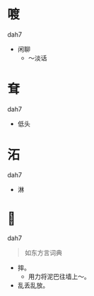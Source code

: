 # 喥
dah7
- 闲聊
  - ～淡话

# 耷
dah7
- 低头

# 沰
dah7
- 淋

# 𢱋
dah7
> 如东方言词典
- 摔。
  - 用力将泥巴往墙上～。
- 乱丢乱放。
 
